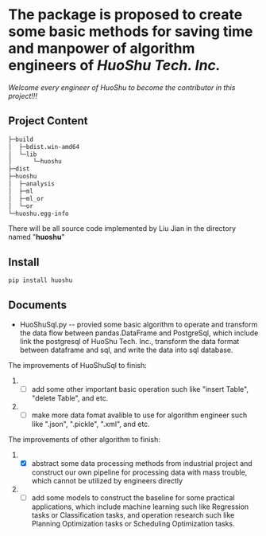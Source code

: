 
# The package is proposed to create some basic methods for saving time and manpower of algorithm engineers of ***HuoShu Tech. Inc.***

 *Welcome every engineer of HuoShu to become the contributor in this project!!!*

## Project Content
```bash
├─build
│  ├─bdist.win-amd64
│  └─lib
│      └─huoshu
├─dist
├─huoshu
│  ├─analysis
│  ├─ml
│  ├─ml_or
│  └─or
└─huoshu.egg-info
```

There will be all source code implemented by Liu Jian in the directory named "**huoshu**"

## Install
```python
pip install huoshu
```

## Documents

- HuoShuSql.py -- provied some basic algorithm to operate and transform the data flow between pandas.DataFrame and PostgreSql, which include link the postgresql of HuoShu Tech. Inc., transform the data format between dataframe and sql, and write the data into sql database.  

The improvements of HuoShuSql to finish:
1. - [ ] add some other important basic operation such like "insert Table", "delete Table", and etc. 
2. - [ ] make more data fomat avalible to use for algorithm engineer such like ".json", ".pickle", ".xml", and etc.

The improvements of other algorithm to finish:
1. - [x] abstract some data processing methods from industrial project and construct our own pipeline for processing data with mass trouble, which cannot be utilized by engineers directly
2. - [ ] add some models to construct the baseline for some practical applications, which include machine learning such like Regression tasks or Classification tasks, and operation research such like Planning Optimization tasks or Scheduling Optimization tasks. 
